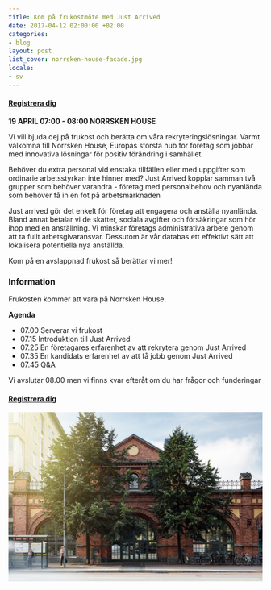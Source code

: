 ```yaml
---
title: Kom på frukostmöte med Just Arrived
date: 2017-04-12 02:00:00 +02:00
categories:
- blog
layout: post
list_cover: norrsken-house-facade.jpg
locale:
- sv
---
```


#### [Registrera dig](https://frukost-med-just-arrived-5.confetti.events/)

__19 APRIL 07:00 - 08:00 NORRSKEN HOUSE__


Vi vill bjuda dej på frukost och berätta om våra rekryteringslösningar. Varmt välkomna till Norrsken House, Europas största hub för företag som jobbar med innovativa lösningar för positiv förändring i samhället.

Behöver du extra personal vid enstaka tillfällen eller med uppgifter som ordinarie arbetsstyrkan inte hinner med? Just Arrived kopplar samman två grupper som behöver varandra - företag med personalbehov och nyanlända som behöver få in en fot på arbetsmarknaden


Just arrived gör det enkelt för företag att engagera och anställa nyanlända. Bland annat betalar vi de skatter, sociala avgifter och försäkringar som hör ihop med en anställning. Vi minskar företags administrativa arbete genom att ta fullt arbetsgivaransvar. Dessutom är vår databas ett effektivt sätt att lokalisera potentiella nya anställda.

Kom på en avslappnad frukost så berättar vi mer!

### Information

Frukosten kommer att vara på Norrsken House.

__Agenda__

* 07.00 Serverar vi frukost
* 07.15 Introduktion till Just Arrived
* 07.25 En företagares erfarenhet av att rekrytera genom Just Arrived
* 07.35 En kandidats erfarenhet av att få jobb genom Just Arrived
* 07.45 Q&A

Vi avslutar 08.00 men vi finns kvar efteråt om du har frågor och funderingar

#### [Registrera dig](https://frukost-med-just-arrived-5.confetti.events/)

![Norrsken House](/assets/images/blog/norrsken-house-facade.jpg)


